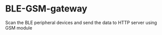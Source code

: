 # BLE-GSM-gateway
Scan the BLE peripheral devices and send the data to HTTP server using GSM  module
